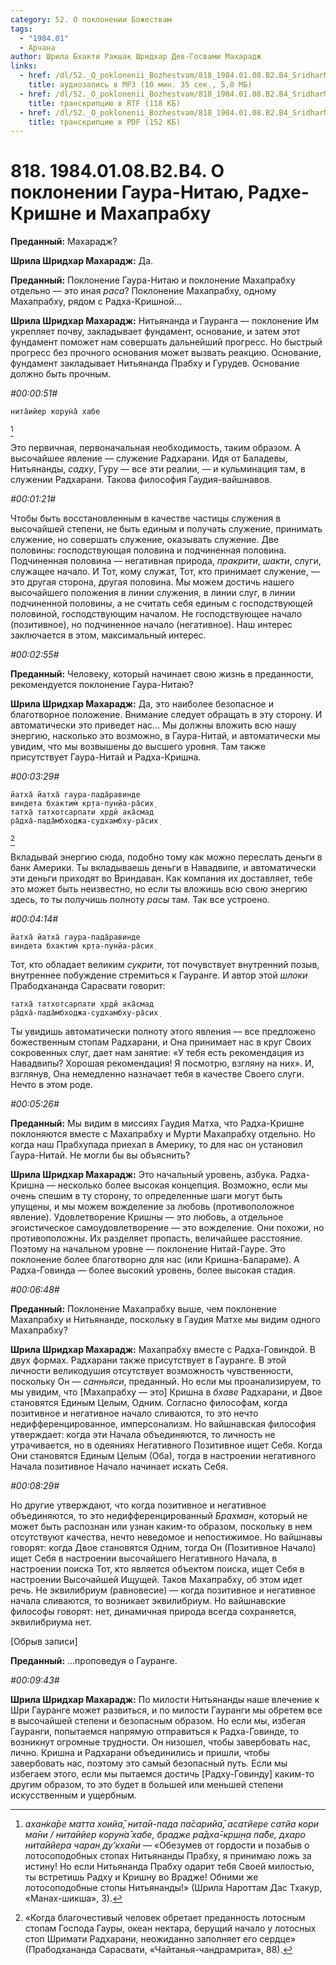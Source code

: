 ```yaml
---
category: 52. О поклонении Божествам
tags:
  - "1984.01"
  - Арчана
author: Шрила Бхакти Ракшак Шридхар Дев-Госвами Махарадж
links:
  - href: /dl/52._O_poklonenii_Bozhestvam/818_1984.01.08.B2.B4_SridharMj_O_poklonenii_Gaura-Nitayu_Radhe-Krishne_i_Mahaprabhu.mp3
    title: аудиозапись в MP3 (10 мин. 35 сек., 5,8 МБ)
  - href: /dl/52._O_poklonenii_Bozhestvam/818_1984.01.08.B2.B4_SridharMj_O_poklonenii_Gaura-Nitayu_Radhe-Krishne_i_Mahaprabhu.rtf
    title: транскрипцию в RTF (118 КБ)
  - href: /dl/52._O_poklonenii_Bozhestvam/818_1984.01.08.B2.B4_SridharMj_O_poklonenii_Gaura-Nitayu_Radhe-Krishne_i_Mahaprabhu.pdf
    title: транскрипцию в PDF (152 КБ)
---
```


# 818. 1984.01.08.B2.B4. О поклонении Гаура-Нитаю, Радхе-Кришне и Махапрабху

**Преданный:** Махарадж?

**Шрила Шридхар Махарадж:** Да.

**Преданный:** Поклонение Гаура-Нитаю и поклонение Махапрабху отдельно — это иная *раса*? Поклонение Махапрабху, одному Махапрабху, рядом с Радха-Кришной…

**Шрила Шридхар Махарадж:** Нитьянанда и Гауранга — поклонение Им укрепляет почву, закладывает фундамент, основание, и затем этот фундамент поможет нам совершать дальнейший прогресс. Но быстрый прогресс без прочного основания может вызвать реакцию. Основание, фундамент закладывает Нитьянанда Прабху и Гурудев. Основание должно быть прочным.

*#00:00:51#*

    нита̄ийер корун̇а̄ хабе
[^_ftn1]

Это первичная, первоначальная необходимость, таким образом. А высочайшее явление — служение Радхарани. Идя от Баладевы, Нитьянанды, *садху*, Гуру — все эти реалии, — и кульминация там, в служении Радхарани. Такова философия Гаудия-вайшнавов.

*#00:01:21#*

Чтобы быть восстановленным в качестве частицы служения в высочайшей степени, не быть единым и получать служение, принимать служение, но совершать служение, оказывать служение. Две половины: господствующая половина и подчиненная половина. Подчиненная половина — негативная природа, *пракрити*, *шакти*, слуги, служащее начало. И Тот, кому служат, Тот, кто принимает служение, — это другая сторона, другая половина. Мы можем достичь нашего высочайшего положения в линии служения, в линии слуг, в линии подчиненной половины, а не считать себя единым с господствующей половиной, господствующим началом. Не господствующее начало (позитивное), но подчиненное начало (негативное). Наш интерес заключается в этом, максимальный интерес.

*#00:02:55#*

**Преданный:** Человеку, который начинает свою жизнь в преданности, рекомендуется поклонение Гаура-Нитаю?

**Шрила Шридхар Махарадж:** Да, это наиболее безопасное и благотворное положение. Внимание следует обращать в эту сторону. И автоматически это приведет нас… Мы должны вложить всю нашу энергию, насколько это возможно, в Гаура-Нитай, и автоматически мы увидим, что мы возвышены до высшего уровня. Там также присутствует Гаура-Нитай и Радха-Кришна.

*#00:03:29#*

    йатха̄ йатха̄ гаура-пада̄равинде
    виндета бхактим̇ кр̣та-пун̣йа-ра̄сих̣
    татха̄ татхотсарпати хр̣дй ака̄смад
    ра̄дха̄-пада̄мбходжа-судхамбху-ра̄сих̣
[^_ftn2]

Вкладывай энергию сюда, подобно тому как можно переслать деньги в банк Америки. Ты вкладываешь деньги в Навадвипе, и автоматически эти деньги приходят во Вриндаван. Как компания их доставляет, тебе это может быть неизвестно, но если ты вложишь всю свою энергию здесь, то ты получишь полноту *расы* там. Так все устроено.

*#00:04:14#*

    йатха̄ йатха̄ гаура-пада̄равинде
    виндета бхактим̇ кр̣та-пун̣йа-ра̄сих̣

Тот, кто обладает великим *сукрити*, тот почувствует внутренний позыв, внутреннее побуждение стремиться к Гауранге. И автор этой *шлоки* Прабодхананда Сарасвати говорит:

    татха̄ татхотсарпати хр̣дй ака̄смад
    ра̄дха̄-пада̄мбходжа-судхамбху-ра̄сих̣

Ты увидишь автоматически полноту этого явления — все предложено божественным стопам Радхарани, и Она принимает нас в круг Своих сокровенных слуг, дает нам занятие: «У тебя есть рекомендация из Навадвипы? Хорошая рекомендация! Я посмотрю, взгляну на них». И, взглянув, Она немедленно назначает тебя в качестве Своего слуги. Нечто в этом роде.

*#00:05:26#*

**Преданный:** Мы видим в миссиях Гаудия Матха, что Радха-Кришне поклоняются вместе с Махапрабху и Мурти Махапрабху отдельно. Но когда наш Прабхупада приехал в Америку, то для нас он установил Гаура-Нитай. Не могли бы вы объяснить?

**Шрила Шридхар Махарадж:** Это начальный уровень, азбука. Радха-Кришна — несколько более высокая концепция. Возможно, если мы очень спешим в ту сторону, то определенные шаги могут быть упущены, и мы можем вожделение за любовь (противоположное явление). Удовлетворение Кришны — это любовь, а отдельное эгоистическое самоудовлетворение — это вожделение. Они похожи, но противоположны. Их разделяет пропасть, величайшее расстояние. Поэтому на начальном уровне — поклонение Нитай-Гауре. Это поклонение более благотворно для нас (или Кришна-Балараме). А Радха-Говинда — более высокий уровень, более высокая стадия.

*#00:06:48#*

**Преданный:** Поклонение Махапрабху выше, чем поклонение Махапрабху и Нитьянанде, поскольку в Гаудия Матхе мы видим одного Махапрабху?

**Шрила Шридхар Махарадж:** Махапрабху вместе с Радха-Говиндой. В двух формах. Радхарани также присутствует в Гауранге. В этой личности великодушия отсутствует возможность чувственности, поскольку Он — *санньяси*, преданный. Но если мы проанализируем, то мы увидим, что [Махапрабху — это] Кришна в *бхаве* Радхарани, и Двое становятся Единым Целым, Одним. Согласно философам, когда позитивное и негативное начало сливаются, то это нечто недифференцированное, имперсонализм. Но вайшнавская философия утверждает: когда эти Начала объединяются, то личность не утрачивается, но в одеяниях Негативного Позитивное ищет Себя. Когда Они становятся Единым Целым (Оба), тогда в настроении негативного Начала позитивное Начало начинает искать Себя.

*#00:08:29#*

Но другие утверждают, что когда позитивное и негативное объединяются, то это недифференцированный *Брахман*, который не может быть распознан или узнан каким-то образом, поскольку в нем отсутствуют качества, нечто неведомое и непостижимое. Но вайшнавы говорят: когда Двое становятся Одним, тогда Он (Позитивное Начало) ищет Себя в настроении высочайшего Негативного Начала, в настроении поиска Тот, кто является объектом поиска, ищет Себя в настроении Высочайшей Ищущей. Таков Махапрабху, об этом идет речь. Не эквилибриум (равновесие) — когда позитивное и негативное начала сливаются, то возникает эквилибриум. Но вайшнавские философы говорят: нет, динамичная природа всегда сохраняется, эквилибриума нет.

[Обрыв записи]

**Преданный:** …проповедуя о Гауранге.

*#00:09:43#*

**Шрила Шридхар Махарадж:** По милости Нитьянанды наше влечение к Шри Гауранге может развиться, и по милости Гауранги мы обретем все в высочайшей степени и безопасным образом. Но если мы, избегая Гауранги, попытаемся напрямую отправиться к Радха-Говинде, то возникнут огромные трудности. Он низошел, чтобы завербовать нас, лично. Кришна и Радхарани объединились и пришли, чтобы завербовать нас, поэтому это самый безопасный путь. Если мы избегаем этого, если мы пытаемся достичь [Радху-Говинду] каким-то другим образом, то это будет в большей или меньшей степени искусственным и ущербным.



[^_ftn1]: *ахан̇ка̄ре матта хоийа̄, нита̄и-пада па̄сарийа̄, асатйере сатйа кори ма̄ни / нита̄ийер корун̇а̄ хабе, брадже ра̄дха̄-кр̣ш̣н̣а па̄бе, дхаро нита̄ийера чаран̣ ду’кха̄ни* — «Обезумев от гордости и позабыв о лотосоподобных стопах Нитьянанды Прабху, я принимаю ложь за истину! Но если Нитьянанда Прабху одарит тебя Своей милостью, ты встретишь Радху и Кришну во Врадже! Обними же лотосоподобные стопы Нитьянанды!» (Шрила Нароттам Дас Тхакур, «Манах-шикша», 3).

[^_ftn2]: «Когда благочестивый человек обретает преданность лотосным стопам Господа Гауры, океан нектара, берущий начало у лотосных стоп Шримати Радхарани, неожиданно заполняет его сердце» (Прабодхананда Сарасвати, «Чайтанья-чандрамрита», 88).

